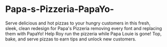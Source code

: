 # Papa-s-Pizzeria-PapaYo-
Serve delicious and hot pizzas to your hungry customers in this fresh, sleek, clean redesign for Papa's Pizzeria removing every font and replacing them with PapaYo! Help Roy run the pizzeria while Papa Louie is gone!  Top, bake, and serve pizzas to earn tips and unlock new customers.
